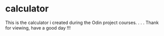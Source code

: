# calculator
This is the calculator i created during the Odin project courses.
.
.
.
Thank for viewing, have a good day !!!
